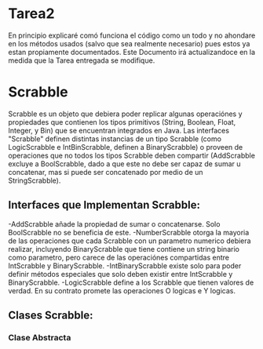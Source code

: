 # Tarea2

En principio explicaré comó funciona el código como un todo y no ahondare en los métodos usados (salvo que sea realmente necesario) pues estos ya estan propiamente documentados. Este Documento irá actualizandoce en la medida que la Tarea entregada se modifique.

Scrabble
=================================
Scrabble es un objeto que debiera poder replicar algunas operaciónes y propiedades que contienen los tipos primitivos (String, Boolean, Float, Integer, y Bin) que se encuentran integrados en Java. Las interfaces "Scrabble" definen distintas instancias de un tipo Scrabble (como LogicScrabble e IntBinScrabble, definen a BinaryScrabble) o proveen de operaciones que no todos los tipos Scrabble deben compartir (AddScrabble excluye a BoolScrabble, dado a que este no debe ser capaz de sumar u concatenar, mas si puede ser concatenado por medio de un StringScrabble).

## Interfaces que Implementan Scrabble:
-AddScrabble añade la propiedad de sumar o concatenarse. Solo BoolScrabble no se beneficia de este.
-NumberScrabble otorga la mayoria de las operaciones que cada Scrabble con un parametro numerico debiera realizar, incluyendo BinaryScrabble que tiene contiene un string binario como parametro, pero carece de las operaciónes compartidas entre IntScrabble y BinaryScrabble.
-IntBinaryScrabble existe solo para poder definir métodos especiales que solo deben existir entre IntScrabble y BinaryScrabble.
-LogicScrabble define a los Scrabble que tienen valores de verdad. En su contrato promete las operaciones O logicas e Y logicas.

## Clases Scrabble:
### Clase Abstracta
